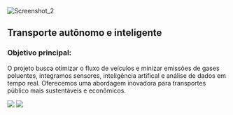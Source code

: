![Screenshot_2](https://github.com/user-attachments/assets/a99a099f-1731-4d63-9ef7-4db2049805ed)<h2><strong>Transporte autônomo e inteligente</strong></h2>

<h3>Objetivo principal:</h3>
<p>O projeto busca otimizar o fluxo de veículos e minizar emissões de gases poluentes, integramos sensores, inteligência artifical e análise de dados em tempo real. Oferecemos uma abordagem inovadora para transportes público mais sustentáveis e econômicos.</p>

<img src="![Screenshot_2](https://github.com/user-attachments/assets/e529ac94-31d5-469f-a875-a5d932431ecc)"/>
<img src="![Screenshot_3](https://github.com/user-attachments/assets/f0e7281d-7991-4d97-8689-6b3fe5ea1413)"/>
